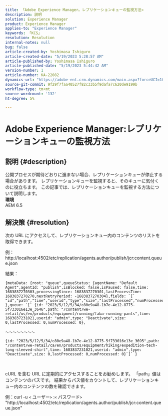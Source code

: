 ```yaml
---
title: 「Adobe Experience Manager。レプリケーションキューの監視方法»
description: 説明
solution: Experience Manager
product: Experience Manager
applies-to: "Experience Manager"
keywords: 「KCS」
resolution: Resolution
internal-notes: null
bug: false
article-created-by: Yoshimasa Ishiguro
article-created-date: "5/19/2023 5:28:57 AM"
article-published-by: Yoshimasa Ishiguro
article-published-date: "5/19/2023 5:44:42 AM"
version-number: 1
article-number: KA-22082
dynamics-url: "https://adobe-ent.crm.dynamics.com/main.aspx?forceUCI=1&pagetype=entityrecord&etn=knowledgearticle&id=29749607-06f6-ed11-8848-6045bd006b25"
source-git-commit: 9f29f7faa40527f82c33b5f9dafa7c620de9199b
workflow-type: tm+mt
source-wordcount: '132'
ht-degree: 5%

---
```


# Adobe Experience Manager:レプリケーションキューの監視方法

## 説明 {#description}

公開プロセスが期待どおりに進まない場合、レプリケーションキューが停止する場合があります。 レプリケーションキューを監視すると、そのキューに気付くのに役立ちます。 この記事では、レプリケーションキューを監視する方法について説明します。
 <br><b>環境</b><br>
AEM 6.5

## 解決策 {#resolution}


次の URL にアクセスして、レプリケーションキュー内のコンテンツのリストを取得できます。

例：http://localhost:4502/etc/replication/agents.author/publish/jcr:content.queue.json

結果：


```
{metaData: {root: "queue",queueStatus: {agentName: "Default Agent",agentId: "publish",isBlocked: false,isPaused: false,time: 1683837270303,processingSince: 1683837270301,lastProcessTime: 1683837270270,nextRetryPeriod: -1683837270304},fields: `[` "id","path","time","userid","type","size","lastProcessed","numProcessed"`]` },queue: `[` {id: "2023/5/12/5/34/c80e9a48-1b7e-4e12-8775-5f733016e13e_3646",path: "/content/we-retail/us/en/products/equipment/running/faba-running-pants",time: 1683837231021,userid: "admin",type: "Deactivate",size: 0,lastProcessed: 0,numProcessed: 0},
```


`〜〜〜〜〜〜〜〜`






```
{id: "2023/5/12/5/34/c80e9a48-1b7e-4e12-8775-5f733016e13e_3695",path: "/content/we-retail/ca/en/products/equipment/hiking/expedition-tech-long-sleeved-shirt",time: 1683837231021,userid: "admin",type: "Deactivate",size: 0,lastProcessed: 0,numProcessed: 0}`]` }
```


 


cURL を含む URL に定期的にアクセスすることをお勧めします。 「path」値はコンテンツのパスです。 結果からパス値をカウントして、レプリケーションキュー内のコンテンツの数を確認できます。

例：curl -u `<` ユーザー`>` :`<` パスワード`>`  &quot;http://localhost:4502/etc/replication/agents.author/publish/jcr:content.queue.json&quot;
